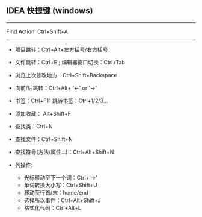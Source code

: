 ## IDEA 快捷键 (windows)

---

Find Action: Ctrl+Shift+A

---

- 项目跳转：Ctrl+Alt+左方括号/右方括号

- 文件跳转：Ctrl+E   ;  编辑器窗口切换：Ctrl+Tab

- 浏览上次修改地方：Ctrl+Shift+Backspace

- 向前/后跳转：Ctrl+Alt+ '←' or '→'

- 书签：Ctrl+F11   跳转书签：Ctrl+1/2/3...

- 添加收藏： Alt+Shift+F 

- 查找类：Ctrl+N

- 查找文件：Ctrl+Shift+N

- 查找符号(方法/属性...)：Ctrl+Alt+Shift+N

- 列操作:  

    - 光标移动至下一个词：Ctrl+'→'
	- 单词转换大小写：Ctrl+Shift+U
	- 移动至行首/末：home/end
	- 选择所以事件：Ctrl+Alt+Shift+J
	- 格式化代码：Ctrl+Alt+L
	
	
	